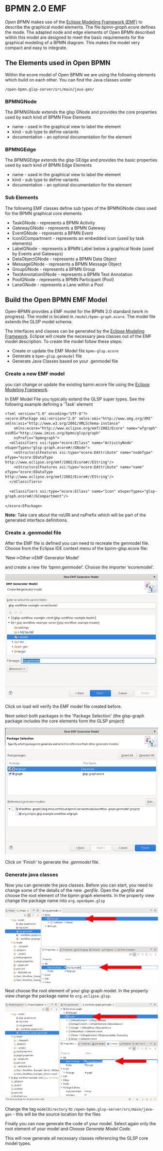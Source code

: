 # BPMN 2.0 EMF

*Open BPMN* makes use of the [Eclipse Modeling Framework (EMF)](https://www.eclipse.org/modeling/emf/) to describe the graphical model elements.
The file *bpmn-graph.ecore* defines the mode. The adapted node and edge elements of Open BPMN described within this model are designed to meet the basic requirements for the graphical modeling of a BPMN diagram. This makes the model very compact and easy to integrate.

## The Elements used in Open BPMN

Within the ecore model of Open BPMN we are using the following elements which build on each other. You can find the Java classes under

	/open-bpmn.glsp-server/src/main/java-gen/

### BPMNGNode

The *BPMNGNode* extends the glsp GNode and provides the core properties used by each kind of BPMN Flow Elements

 - name - used in the graphical view to label the element
 - kind - sub type to define variants
 - documentation - an optional documentation for the element
 
 
### BPMNGEdge

The *BPMNGEdge* extends the glsp GEdge and provides the basic properties used by each kind of BPMN Edge Elements

 - name - used in the graphical view to label the element
 - kind - sub type to define variants
 - documentation - an optional documentation for the element
 

### Sub Elements

The following EMF classes define sub types of the BPMNGNode class used for the BPMN graphical core elements:

 - TaskGNode - represents a BPMN Activity
 - GatewayGNode - represents a BPMN Gateway
 - EventGNode - represents a BPMN Event
 - IconGCompartment - represents an embedded icon (used by task elements)
 - LabelGNode - represents a BPMN Label below a graphical Node (used by Events and Gateways)
 - DataObjectGNode - represents a BPMN Data Object
 - MessageGNode - represents a BPMN Message Object
 - GroupGNode - represents a BPMN Group
 - TextAnnotationGNode - represents a BPMN Text Annotation
 - PoolGNode - represents a BPMN Participant (Pool)
 - LaneGNode - represents a Lane within a Pool
 



## Build the Open BPMN EMF Model

Open-BPMN provides a EMF model for the BPMN 2.0 standard (work in progress). The model is located in `/model/bpmn-graph.ecore`. The model file extends the  GLSP model schema. 

The interfaces and classes can be generated by the [Eclipse Modeling Framework](https://www.eclipse.org/modeling/emf/). Eclipse will create the necessary java classes out of the EMF model description. To create the model follow these steps:

 - Create or update the EMF Model file `bpmn-glsp.ecore`
 - Generate a `bpmn-glsp.genmodel` file
 - Generate Java Classes based on your .genmodel file

### Create a new EMF model

you can change or update the existing bpmn.ecore file using the [Eclipse Modeling Framework](https://www.eclipse.org/modeling/emf/).

In EMF Model File you typically extend the GLSP super types. See the following example defining a 'Task' element

	<?xml version="1.0" encoding="UTF-8"?>
	<ecore:EPackage xmi:version="2.0" xmlns:xmi="http://www.omg.org/XMI" xmlns:xsi="http://www.w3.org/2001/XMLSchema-instance"
	    xmlns:ecore="http://www.eclipse.org/emf/2002/Ecore" name="wfgraph" nsURI="http://www.imixs.org/bpmn/glsp/graph"
	    nsPrefix="bpmngraph">
	  <eClassifiers xsi:type="ecore:EClass" name="ActivityNode" eSuperTypes="glsp-graph.ecore#//GNode">
	    <eStructuralFeatures xsi:type="ecore:EAttribute" name="nodeType" eType="ecore:EDataType http://www.eclipse.org/emf/2002/Ecore#//EString"/>
	    <eStructuralFeatures xsi:type="ecore:EAttribute" name="name" eType="ecore:EDataType http://www.eclipse.org/emf/2002/Ecore#//EString"/>
	  </eClassifiers>
	 
	  <eClassifiers xsi:type="ecore:EClass" name="Icon" eSuperTypes="glsp-graph.ecore#//GCompartment"/>
	
	</ecore:EPackage>	


**Note:** Take care about the nsURI and nsPrefix which will be part of the generated interface definitions. 


### Create a .genmodel file

After the EMF file is defined you can need to recreate the genmodel file. Choose from the Eclipse IDE context menu of the bpmn-glsp.ecore file:

‘New->Other->EMF Generator Model’

and create a new file ‘bpmn.genmodel’. Choose the importer ‘ecoremodel’. 

<img src="./images/emf-generator-01.png" />

Click on load will verify the EMF model file created before.

Next select both packages in the 'Package Selection' (the glsp-graph package includes the core elements form the GLSP project)

<img src="./images/emf-generator-02.png" />

Click on 'Finish' to generate the *.genmodel* file.

### Generate java classes

Now you can generate the java classes. Before you can start, you need to change some of the details of the new *.genfile*.  Open the *.genfile* and choose the root element of the bpmn graph elements. In the property view change the package name into `org.openbpmn.glsp`


<img src="./images/emf-generator-03.png" />

Next choose the root element of your glsp graph model. In the property view change the package name to `org.eclipse.glsp`. 

<img src="./images/emf-generator-04.png" />


Change the tag `modelDirectory` to `/open-bpmn.glsp-server/src/main/java-gen` - this will be the source location for the files


Finally you can now generate the code of your model. Select again only the root element of your model and Choose *Generate Model Code*. 

This will now generate all necessary classes referencing the GLSP core model types. 




